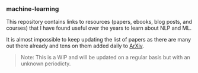 ### machine-learning

This repository contains links to resources (papers, ebooks, blog posts, and courses) that I have found useful over the years to learn about NLP and ML. 

It is almost impossible to keep updating the list of papers as there are many out there already and tens on them added daily to [ArXiv](https://arxiv.org/list/cs.CL/recent). 

> Note: This is a WIP and will be updated on a regular basis but with an unknown periodicty. 

